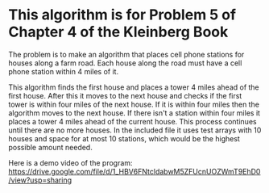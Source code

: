 # This algorithm is for Problem 5 of Chapter 4 of the Kleinberg Book

The problem is to make an algorithm that places cell phone stations for houses along a farm road. Each house along the road must have a cell phone station within 4 miles of it. 

This algorithm finds the first house and places a tower 4 miles ahead of the first house. After this it moves to the next house and checks if the first tower is within four miles of the next house. If it is within four miles then the algorithm moves to the next house. If there isn't a station within four miles it places a tower 4 miles ahead of the current house. This process continues until there are no more houses. In the included file it uses test arrays with 10 houses and space for at most 10 stations, which would be the highest possible amount needed. 

Here is a demo video of the program:
https://drive.google.com/file/d/1_HBV6FNtcldabwM5ZFUcnUOZWmT9EhD0/view?usp=sharing

